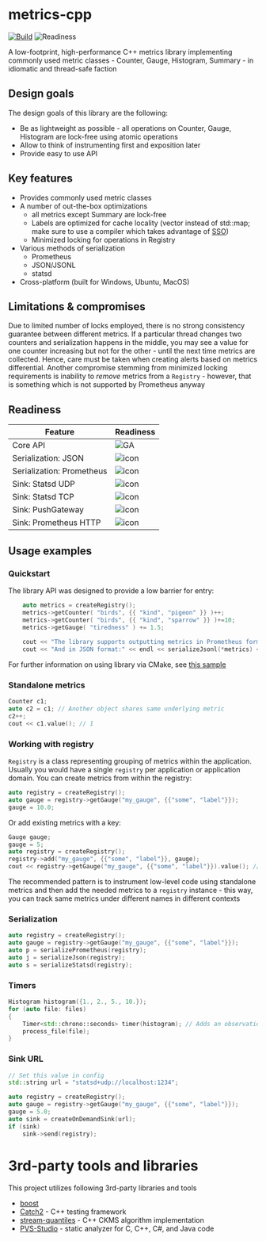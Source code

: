 # metrics-cpp

[![Build](https://github.com/DarkWanderer/metrics-cpp/actions/workflows/build.yml/badge.svg)](https://github.com/DarkWanderer/metrics-cpp/actions/workflows/build.yml)
![Readiness](https://img.shields.io/badge/readiness-alpha-red)

A low-footprint, high-performance C++ metrics library implementing commonly used metric classes - Counter, Gauge, Histogram, Summary - in idiomatic and thread-safe faction

## Design goals

The design goals of this library are the following:

* Be as lightweight as possible - all operations on Counter, Gauge, Histogram are lock-free using atomic operations
* Allow to think of instrumenting first and exposition later
* Provide easy to use API

## Key features

* Provides commonly used metric classes
* A number of out-the-box optimizations
  * all metrics except Summary are lock-free
  * Labels are optimized for cache locality (vector instead of std::map; make sure to use a compiler which takes advantage of [SSO](https://pvs-studio.com/en/blog/terms/6658/))
  * Minimized locking for operations in Registry
* Various methods of serialization
  * Prometheus
  * JSON/JSONL
  * statsd
* Cross-platform (built for Windows, Ubuntu, MacOS)

## Limitations & compromises

Due to limited number of locks employed, there is no strong consistency guarantee between different metrics. If a particular thread changes two counters and serialization happens in the middle, you may see a value for one counter increasing but not for the other - until the next time metrics are collected. Hence, care must be taken when creating alerts based on metrics differential. Another compromise stemming from minimized locking requirements is inability to _remove_ metrics from a `Registry` - however, that is something which is not supported by Prometheus anyway

## Readiness

|Feature|Readiness|
|----|----|
|Core API|![GA](https://img.shields.io/badge/GA-green)|
|Serialization: JSON|![icon](https://img.shields.io/badge/GA-green)|
|Serialization: Prometheus|![icon](https://img.shields.io/badge/GA-green)|
|Sink: Statsd UDP|![icon](https://img.shields.io/badge/beta-yellow)|
|Sink: Statsd TCP|![icon](https://img.shields.io/badge/beta-yellow)|
|Sink: PushGateway|![icon](https://img.shields.io/badge/alpha-red)|
|Sink: Prometheus HTTP|![icon](https://img.shields.io/badge/beta-yellow)|

## Usage examples

### Quickstart

The library API was designed to provide a low barrier for entry:

```cpp
    auto metrics = createRegistry();
    metrics->getCounter( "birds", {{ "kind", "pigeon" }} )++;
    metrics->getCounter( "birds", {{ "kind", "sparrow" }} )+=10;
    metrics->getGauge( "tiredness" ) += 1.5;
    
    cout << "The library supports outputting metrics in Prometheus format:" << endl << serializePrometheus(*metrics) << endl;
    cout << "And in JSON format:" << endl << serializeJsonl(*metrics) << endl;
```

For further information on using library via CMake, see [this sample](https://github.com/DarkWanderer/metrics-cpp/tree/main/samples/cmake)

### Standalone metrics

```cpp
Counter c1;
auto c2 = c1; // Another object shares same underlying metric
c2++;
cout << c1.value(); // 1
```

### Working with registry

`Registry` is a class representing grouping of metrics within the application. Usually you would have a single `registry` per application or application domain. You can create metrics from within the registry:

```cpp
auto registry = createRegistry();
auto gauge = registry->getGauge("my_gauge", {{"some", "label"}});
gauge = 10.0;
```

Or add existing metrics with a key:

```cpp
Gauge gauge;
gauge = 5;
auto registry = createRegistry();
registry->add("my_gauge", {{"some", "label"}}, gauge);
cout << registry->getGauge("my_gauge", {{"some", "label"}}).value(); // 5
```

The recommended pattern is to instrument low-level code using standalone metrics and then add the needed metrics to a `registry` instance - this way, you can track same metrics under different names in different contexts

### Serialization

```cpp
auto registry = createRegistry();
auto gauge = registry->getGauge("my_gauge", {{"some", "label"}});
auto p = serializePrometheus(registry);
auto j = serializeJson(registry);
auto s = serializeStatsd(registry);
```

### Timers

```cpp
Histogram histogram({1., 2., 5., 10.});
for (auto file: files)
{
    Timer<std::chrono::seconds> timer(histogram); // Adds an observation to the histogram on scope exit
    process_file(file);
}
```

### Sink URL

```cpp
// Set this value in config
std::string url = "statsd+udp://localhost:1234"; 

auto registry = createRegistry();
auto gauge = registry->getGauge("my_gauge", {{"some", "label"}});
gauge = 5.0;
auto sink = createOnDemandSink(url);
if (sink)
    sink->send(registry);
```

# 3rd-party tools and libraries

This project utilizes following 3rd-party libraries and tools

* [boost](https://github.com/boostorg/boost/)
* [Catch2](https://github.com/catchorg/Catch2) - C++ testing framework
* [stream-quantiles](https://github.com/Liam0205/stream-quantiles) - C++ CKMS algorithm implementation
* [PVS-Studio](https://pvs-studio.com/en/pvs-studio/?utm_source=website&utm_medium=github&utm_campaign=open_source) - static analyzer for C, C++, C#, and Java code
